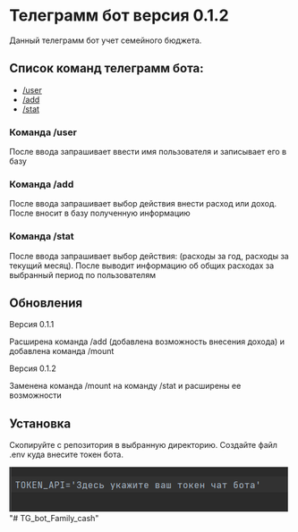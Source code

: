 <!DOCTYPE html>
<html lang="ru">
<head>
  <meta charset="UTF-8">
  <meta http-equiv="X-UA-Compatible" content="IE=edge">
  <meta name="viewport" content="width=device-width, initial-scale=1.0">
  <title>Readme.md</title>
  <link rel="stylesheet" href="CSS/style.css">
  <link rel="stylesheet" href="CSS/normalize.css">
</head>
<body>
  <div class="container">
    <h1 class="title">
      Телеграмм бот версия 0.1.2
    </h1>
    <p>
        Данный телеграмм бот учет семейного бюджета.
    </p>
    <h2>
        Список команд телеграмм бота:
    </h2>
        <ul>
        <li><a href="#p1">/user</a></li>
        <li><a href="#p2">/add</a></li>
        <li><a href="#p3">/stat</a></li>
        </ul>
    <h3 id="p1"> Команда /user</h3>
        <p> После ввода запрашивает ввести имя пользователя и записывает его в базу</p>
    <h3 id="p2"> Команда /add</h3>
        <p> После ввода запрашивает выбор действия внести расход или доход. После вносит в базу полученную информацию</p>
    <h3 id="p3"> Команда /stat</h3>
        <p> После ввода запрашивает выбор действия: (расходы за год, расходы за текущий месяц). 
            После выводит информацию об общих расходах за выбранный период по пользователям</p>
    <h2>    
        Обновления
    </h2>
        <div>
            <p> Версия 0.1.1</p>
            <p> Расширена команда /add (добавлена возможность внесения дохода) и добавлена команда /mount</p>
        </div>
        <div>
            <p> Версия 0.1.2</p>
            <p> Заменена команда /mount на команду /stat и расширены ее возможности</p>
        </div>
    <h2>    
        Установка
    </h2>
        <p>Скопируйте с репозитория в выбранную директорию. Создайте файл .env куда внесите токен бота.</p>
        <img src="Image/file_env.png" alt="Image">
  </div>
</body>
"# TG_bot_Family_cash" 
